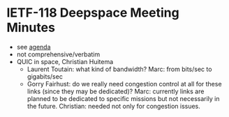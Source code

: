# IETF-118 Deepspace Meeting Minutes

- see [agenda](README.md)
- not comprehensive/verbatim
- QUIC in space, Christian Huitema
	- Laurent Toutain: what kind of bandwidth? Marc: from bits/sec to gigabits/sec
	- Gorry Fairhust: do we really need congestion control at all for these links (since they may be dedicated)? Marc: currently links are planned to be dedicated to specific missions but not necessarily in the future. Christian: needed not only for congestion issues. 
